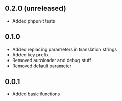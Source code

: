 0.2.0 (unreleased)
-----
- Added phpunit tests

0.1.0
-----
- Added replacing parameters in translation strings
- Added key prefix
- Removed autoloader and debug stuff
- Removed default parameter

0.0.1
-----
- Added basic functions
